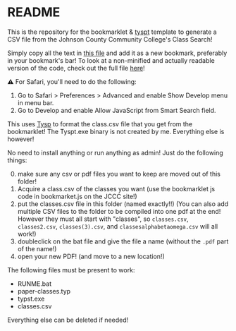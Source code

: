 # README

This is the repository for the bookmarklet & [tyspt](https://typst.app/) template to generate a CSV file from the Johnson County Community College's Class Search!

Simply copy all the text in [this file](bookmarklet.js) and add it as a new bookmark, preferably in your bookmark's bar! To look at a non-minified and actually readable version of the code, check out the full file [here](bookmarklet-full.js)!

⚠️ For Safari, you'll need to do the following:
1. Go to Safari > Preferences > Advanced and enable Show Develop menu in menu bar.
2. Go to Develop and enable Allow JavaScript from Smart Search field.


This uses [Tysp](https://typst.app/) to format the class.csv file that you get from the bookmarklet! The Tyspt.exe binary is not created by me. Everything else is however!


No need to install anything or run anything as admin! Just do the following things:


0. make sure any csv or pdf files you want to keep are moved out of this folder!
1. Acquire a class.csv of the classes you want (use the bookmarklet js code in bookmarket.js on the JCCC site!)
2. put the classes.csv file in this folder (named exactly!!) (You can also add multiple CSV files to the folder to be compiled into one pdf at the end! However they must all start with "classes", so `classes.csv`, `classes2.csv`, `classes(3).csv`, and `classesalphabetaomega.csv` will all work!)
3. doubleclick on the bat file and give the file a name (without the `.pdf` part of the name!)
4. open your new PDF! (and move to a new location!)


The following files must be present to work:
- RUNME.bat
- paper-classes.typ
- typst.exe
- classes.csv


Everything else can be deleted if needed!
